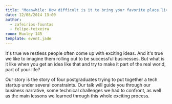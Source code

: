 ```yaml
---
title: "Meanwhile: How difficult is it to bring your favorite place live to your computer screen? The story of our tech startup."
date: 12/08/2014 13:00
author:
  - zafeirios-fountas
  - felipe-teixeira
room: Huxley 145
template: event.jade
---
```

It's true we restless people often come up with exciting ideas. And it's true
we like to imagine them rolling out to be successful businesses. But what is it
like when you get an idea like that and try to make it part of the real world,
part of your life?

Our story is the story of four postgraduates trying to put together a tech
startup under several constraints. Our talk will guide you through our business
narrative, some technical challenges we had to confront, as well as the main
lessons we learned through this whole exciting process.
